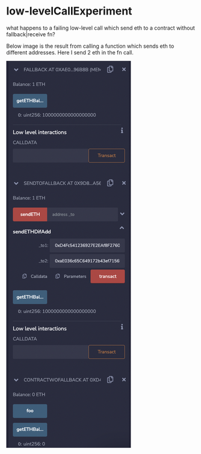 # low-levelCallExperiment
what happens to a failing low-level call which send eth to a contract without fallback|receive fn?

Below image is the result from calling a function which sends eth to different addresses.
Here I send 2 eth in the fn call.

![experimentResult](./low_levelCAllExperiment.png?raw=true "ExperimentResult")

